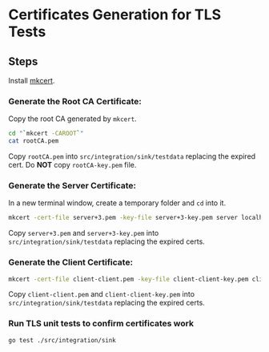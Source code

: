 # Certificates Generation for TLS Tests

## Steps

Install [mkcert](https://formulae.brew.sh/formula/mkcert).

### Generate the Root CA Certificate:

Copy the root CA generated by `mkcert`.

```bash
cd "`mkcert -CAROOT`"
cat rootCA.pem
```

Copy `rootCA.pem` into `src/integration/sink/testdata` replacing the expired cert. Do **NOT** copy `rootCA-key.pem` file.

### Generate the Server Certificate:

In a new terminal window, create a temporary folder and `cd` into it.

```bash
mkcert -cert-file server+3.pem -key-file server+3-key.pem server localhost 127.0.0.1 ::1
```

Copy `server+3.pem` and `server+3-key.pem` into `src/integration/sink/testdata` replacing the expired certs.

### Generate the Client Certificate:

```bash
mkcert -cert-file client-client.pem -key-file client-client-key.pem client
```

Copy `client-client.pem` and `client-client-key.pem` into `src/integration/sink/testdata` replacing the expired certs.

### Run TLS unit tests to confirm certificates work

```bash
go test ./src/integration/sink
```
